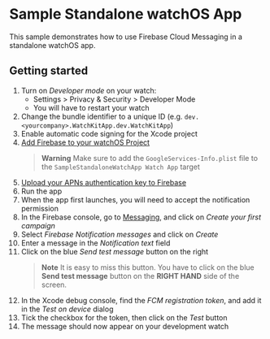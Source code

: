 # Sample Standalone watchOS App

This sample demonstrates how to use Firebase Cloud Messaging in a standalone watchOS app.

## Getting started

1. Turn on _Developer mode_ on your watch:
    - Settings > Privacy & Security > Developer Mode
    - You will have to restart your watch
1. Change the bundle identifier to a unique ID (e.g. `dev.<yourcompany>.WatchKitApp.dev.WatchKitApp`)
1. Enable automatic code signing for the Xcode project
1. [Add Firebase to your watchOS Project](https://firebase.google.com/docs/ios/setup)
    > **Warning**
    > Make sure to add the `GoogleServices-Info.plist` file to the `SampleStandaloneWatchApp Watch App` target
1. [Upload your APNs authentication key to Firebase](https://firebase.google.com/docs/cloud-messaging/ios/client#upload_your_apns_authentication_key)
1. Run the app
1. When the app first launches, you will need to accept the notification permission
1. In the Firebase console, go to [Messaging](https://console.firebase.google.com/project/_/messaging/onboarding), and click on _Create your first campaign_
1. Select _Firebase Notification messages_ and click on _Create_
1. Enter a message in the _Notification text_ field
1. Click on the blue  _Send test message_ button on the right
    > **Note**
    > It is easy to miss this button. You have to click on the blue **Send test message** button on the **RIGHT HAND** side of the screen.
1. In the Xcode debug console, find the _FCM registration token_, and add it in the _Test on device_ dialog
1. Tick the checkbox for the token, then click on the _Test_ button
1. The message should now appear on your development watch
